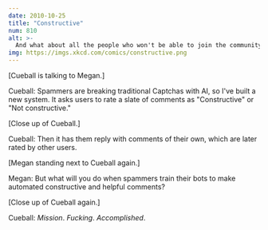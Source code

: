 ```yaml
---
date: 2010-10-25
title: "Constructive"
num: 810
alt: >-
  And what about all the people who won't be able to join the community because they're terrible at making helpful and constructive co-- ...oh.
img: https://imgs.xkcd.com/comics/constructive.png
---
```

[Cueball is talking to Megan.]

Cueball: Spammers are breaking traditional Captchas with AI, so I've built a new system. It asks users to rate a slate of comments as "Constructive" or "Not constructive."

[Close up of Cueball.]

Cueball: Then it has them reply with comments of their own, which are later rated by other users.

[Megan standing next to Cueball again.]

Megan: But what will you do when spammers train their bots to make automated constructive and helpful comments?

[Close up of Cueball again.]

Cueball: *Mission*. *Fucking*. *Accomplished*.